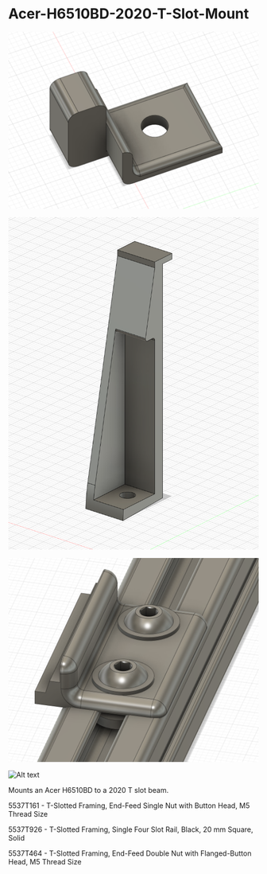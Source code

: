 # Acer-H6510BD-2020-T-Slot-Mount

![Alt text](forward_stopper.png?raw=true)

![Alt text](projector_clamp.png?raw=true)

![Alt text](projector_corner_mount.png?raw=true)

![Alt text](printed_result.png?raw=true)

Mounts an Acer H6510BD to a 2020 T slot beam.

5537T161 - T-Slotted Framing, End-Feed Single Nut with Button Head, M5 Thread Size

5537T926 - T-Slotted Framing, Single Four Slot Rail, Black, 20 mm Square, Solid

5537T464 - T-Slotted Framing, End-Feed Double Nut with Flanged-Button Head, M5 Thread Size
